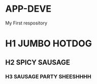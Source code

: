 # APP-DEVE
My First respository
# H1 JUMBO HOTDOG
## H2 SPICY SAUSAGE
### H3 SAUSAGE PARTY SHEESHHHH
